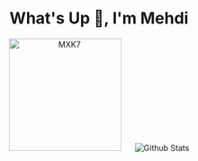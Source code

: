 <h1 align="center">What's Up 🧠, I'm Mehdi</h1>


<p align="center">
  <img src="https://cdn.discordapp.com/attachments/988164726993350738/1066104969234759790/winnie-the-pooh-tigger.gif" alt="MXK7" height="200" style="margin-right:20px"/>
  <img src="https://github-readme-stats.vercel.app/api?username=MXK7&show_icons=true&theme=graywhite" alt="Github Stats" />
</p>

<!--
**MXK7/MXK7** is a ✨ _special_ ✨ repository because its `README.md` (this file) appears on your GitHub profile.

Here are some ideas to get you started:

- 🔭 I’m currently working on ...
- 🌱 I’m currently learning ...
- 👯 I’m looking to collaborate on ...
- 🤔 I’m looking for help with ...
- 💬 Ask me about ...
- 📫 How to reach me: ...
- 😄 Pronouns: ...
- ⚡ Fun fact: ...
-->




<!-- ![Cover](https://cdn.discordapp.com/attachments/988164726993350738/1066104969234759790/winnie-the-pooh-tigger.gif) -->
